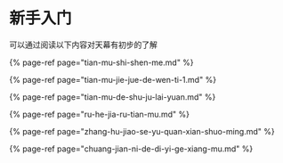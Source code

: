 # 新手入门

可以通过阅读以下内容对天幕有初步的了解

{% page-ref page="tian-mu-shi-shen-me.md" %}

{% page-ref page="tian-mu-jie-jue-de-wen-ti-1.md" %}

{% page-ref page="tian-mu-de-shu-ju-lai-yuan.md" %}

{% page-ref page="ru-he-jia-ru-tian-mu.md" %}

{% page-ref page="zhang-hu-jiao-se-yu-quan-xian-shuo-ming.md" %}

{% page-ref page="chuang-jian-ni-de-di-yi-ge-xiang-mu.md" %}



